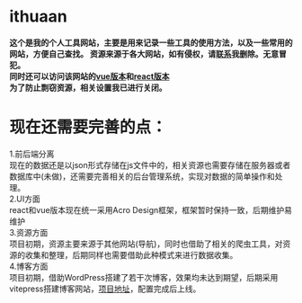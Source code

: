 # ithuaan
**这个是我的个人工具网站，主要是用来记录一些工具的使用方法，以及一些常用的网站，方便自己查找。
资源来源于各大网站，如有侵权，请[联系](http://www.jha123.icu)我删除。无意冒犯。**<br>
**同时还可以访问该网站的[vue版本](http://hua123an.vercel.app)和[react版本](http://ithuaan-react.vercel.app)<br>
为了防止剽窃资源，相关设置我已进行关闭。**<br>
# 现在还需要完善的点：<br>
 1.前后端分离<br>
    现在的数据还是以json形式存储在js文件中的，相关资源也需要存储在服务器或者数据库中(未做)，还需要完善相关的后台管理系统，实现对数据的简单操作和处理。<br>
 2.UI方面<br>
    react和vue版本现在统一采用Acro Design框架，框架暂时保持一致，后期维护易维护<br>
 3.资源方面<br>
    项目初期，资源主要来源于其他网站(导航)，同时也借助了相关的爬虫工具，对资源的收集和整理，后期同样也需要借助此种模式来进行数据收集。<br>
 4.博客方面<br>
    项目初期，借助WordPress搭建了若干次博客，效果均未达到期望，后期采用vitepress搭建博客网站，[项目地址](https://github.com/hua123an/huaanNotes)，配置完成后上线。<br>
  
